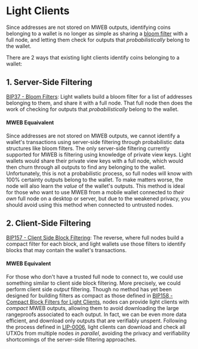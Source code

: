 # Light Clients

Since addresses are not stored on MWEB outputs, identifying coins belonging to a wallet is no longer as simple as sharing a [bloom filter](https://github.com/electrumcoin/bips/blob/master/bip-0037.mediawiki) with a full node, and letting them check for outputs that _probabilistically_ belong to the wallet.

There are 2 ways that existing light clients identify coins belonging to a wallet:

## 1. Server-Side Filtering

[BIP37 - Bloom Filters](https://github.com/electrumcoin/bips/blob/master/bip-0037.mediawiki): Light wallets build a bloom filter for a list of addresses belonging to them, and share it with a full node. That full node then does the work of checking for outputs that _probabilistically_ belong to the wallet.

#### MWEB Equaivalent

Since addresses are not stored on MWEB outputs, we cannot identify a wallet's transactions using server-side filtering through probabilistic data structures like bloom filters. The only server-side filtering currently supported for MWEB is filtering using knowledge of private view keys. Light wallets would share their private view keys with a full node, which would then churn through all outputs to find any belonging to the wallet. Unfortunately, this is not a probabilistic process, so full nodes will know with 100% certainty outputs belong to the wallet. To make matters worse, the node will also learn the _value_ of the wallet's outputs. This method is ideal for those who want to use MWEB from a mobile wallet connected to _their own_ full node on a desktop or server, but due to the weakened privacy, you should avoid using this method when connected to untrusted nodes.

## 2. Client-Side Filtering

[BIP157 - Client Side Block Filtering](https://github.com/electrumcoin/bips/blob/master/bip-0157.mediawiki): The reverse, where full nodes build a compact filter for each block, and light wallets use those filters to identify blocks that may contain the wallet's transactions.

#### MWEB Equivalent

For those who don't have a trusted full node to connect to, we could use something similar to client side block filtering. More precisely, we could perform client side _output_ filtering. Though no method has yet been designed for building filters as compact as those defined in [BIP158 - Compact Block Filters for Light Clients](https://github.com/electrumcoin/bips/blob/master/bip-0158.mediawiki), nodes can provide light clients with _compact_ MWEB outputs, allowing them to avoid downloading the large rangeproofs associated to each output. In fact, we can be even more data efficient, and download only outputs that are verifiably unspent. Following the process defined in [LIP-0006](https://github.com/DavidBurkett/lips/blob/LIP0006/LIP-0006.mediawiki), light clients can download and check all UTXOs from multiple nodes _in parallel_, avoiding the privacy and verifiability shortcomings of the server-side filtering approaches.